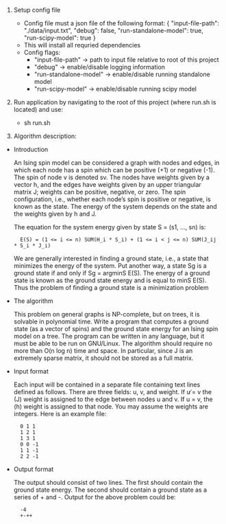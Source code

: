 1. Setup config file
    - Config file must a json file of the following format:
        {
            "input-file-path": "./data/input.txt",
            "debug": false,
            "run-standalone-model": true,
            "run-scipy-model": true
        }
    - This will install all requried dependencies
    - Config flags:
        - "input-file-path" -> path to input file relative to root of this project
        - "debug" -> enable/disable logging information
        - "run-standalone-model" -> enable/disable running standalone model
        - "run-scipy-model" -> enable/disable running scipy model

2. Run application by navigating to the root of this project (where run.sh is located) and use:
    - sh run.sh

3. Algorithm description:

- Introduction

    An Ising spin model can be considered a graph with nodes and edges, in which
    each node has a spin which can be positive (+1) or negative (-1). The spin
    of node v is denoted sv. The nodes have weights given by a vector h, and
    the edges have weights given by an upper triangular matrix J; weights can be
    positive, negative, or zero. The spin configuration, i.e., whether each node’s
    spin is positive or negative, is known as the state. The energy of the system
    depends on the state and the weights given by h and J. 

    The equation for the system energy given by state S = (s1, ..., sn) is:

        E(S) = (1 <= i <= n) SUM(H_i * S_i) + (1 <= i < j <= n) SUM(J_ij * S_i * J_i)

    We are generally interested in finding a ground state, i.e., a state that minimizes
    the energy of the system. Put another way, a state Sg is a ground state if and
    only if Sg = argminS E(S). The energy of a ground state is known as the ground
    state energy and is equal to minS E(S). Thus the problem of finding a ground
    state is a minimization problem


- The algorithm

    This problem on general graphs is NP-complete, but on trees, it is solvable in
    polynomial time.
    Write a program that computes a ground state (as a vector of spins)
    and the ground state energy for an Ising spin model on a tree.
    The program can be written in any language, but it must be able to be run
    on GNU/Linux. The algorithm should require no more than O(n log n) time
    and space. In particular, since J is an extremely sparse matrix, it should not be
    stored as a full matrix. 


- Input format

    Each input will be contained in a separate file containing text lines defined as
    follows. There are three fields: u, v, and weight. If u ̸= v the (J) weight is
    assigned to the edge between nodes u and v. If u = v, the (h) weight is assigned
    to that node. You may assume the weights are integers. Here is an example file:

        0 1 1
        1 2 1
        1 3 1
        0 0 -1
        1 1 -1
        2 2 -1


- Output format

    The output should consist of two lines. The first should contain the ground
    state energy. The second should contain a ground state as a series of + and -.
    Output for the above problem could be:

        -4
        +-++